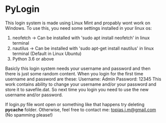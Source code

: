 # PyLogin
This login system is made using Linux Mint and propably wont work on Windows. To use this, you need some settings installed in your linux os:
1. neofetch  -> Can be installed with 'sudo apt install neofetch' in linux terminal
2. nautilus -> Can be installed with 'sudo apt-get install nautilus' in linux terminal (Default in Linux Ubuntu)
3. Python 3.6 or above

Basicly this login system needs your username and password and then there is just some random content. When you login for the first time username and password are these:
Username: Admin
Password: 12345
This work contains ability to change your username and/or your password and store it to savefile.dat. So next time you login you need to use the new username and/or password.

If login.py file wont open or something like that happens try deleting __pycache__ folder. Otherwise, feel free to contact me: topias.j.m@gmail.com (No spamming please!)

